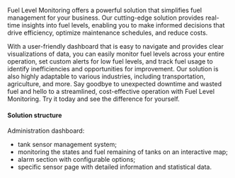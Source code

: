 

Fuel Level Monitoring offers a powerful solution that simplifies fuel management for your business. Our cutting-edge solution provides real-time insights into fuel levels, enabling you to make informed decisions that drive efficiency, optimize maintenance schedules, and reduce costs. 


With a user-friendly dashboard that is easy to navigate and provides clear visualizations of data, you can easily monitor fuel levels across your entire operation, set custom alerts for low fuel levels, and track fuel usage to identify inefficiencies and opportunities for improvement. Our solution is also highly adaptable to various industries, including transportation, agriculture, and more. Say goodbye to unexpected downtime and wasted fuel and hello to a streamlined, cost-effective operation with Fuel Level Monitoring. Try it today and see the difference for yourself.

#### Solution structure

Administration dashboard:
- tank sensor management system;
- monitoring the states and fuel remaining of tanks on an interactive map;
- alarm section with configurable options;
- specific sensor page with detailed information and statistical data. 
